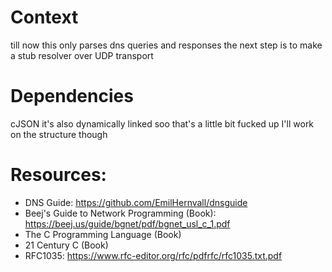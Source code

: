 # Context
till now this only parses dns queries and responses the next step is to make a stub resolver over UDP transport

# Dependencies
cJSON it's also dynamically linked soo that's a little bit fucked up I'll work on the structure though

# Resources:
- DNS Guide: https://github.com/EmilHernvall/dnsguide
- Beej's Guide to Network Programming (Book): https://beej.us/guide/bgnet/pdf/bgnet_usl_c_1.pdf
- The C Programming Language (Book)
- 21 Century C (Book)
- RFC1035: https://www.rfc-editor.org/rfc/pdfrfc/rfc1035.txt.pdf
